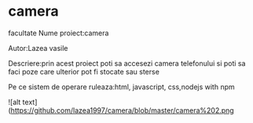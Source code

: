 # camera
facultate
Nume proiect:camera

Autor:Lazea vasile

Descriere:prin acest proiect poti sa accesezi camera telefonului si poti sa faci poze care ulterior pot fi stocate sau sterse

Pe ce sistem de operare ruleaza:html, javascript, css,nodejs with npm

![alt text](https://github.com/lazea1997/camera/blob/master/camera%202.png
